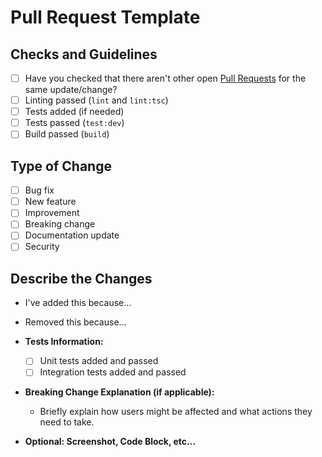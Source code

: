 # Pull Request Template

## Checks and Guidelines
<!-- Mark your checks with 'x' inside the square brackets -->

* [ ] Have you checked that there aren't other open [Pull Requests](https://github.com/Gabb-c/pokenode-ts/pulls) for the same update/change?
* [ ] Linting passed (`lint` and `lint:tsc`)
* [ ] Tests added (if needed)
* [ ] Tests passed (`test:dev`)
* [ ] Build passed (`build`)

<!-- You can erase any part of this template if not applicable to your Pull Request. -->

## Type of Change

* [ ] Bug fix
* [ ] New feature
* [ ] Improvement
* [ ] Breaking change
* [ ] Documentation update
* [ ] Security

## Describe the Changes

* I've added this because...
* Removed this because...

* **Tests Information:**
  - [ ] Unit tests added and passed
  - [ ] Integration tests added and passed

* **Breaking Change Explanation (if applicable):**
  - Briefly explain how users might be affected and what actions they need to take.

* **Optional: Screenshot, Code Block, etc...**
